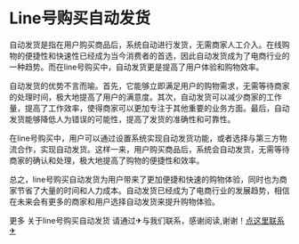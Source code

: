 # Line号购买自动发货

自动发货是指在用户购买商品后，系统自动进行发货，无需商家人工介入。在线购物的便捷性和快速性已经成为当今消费者的首选，因此自动发货成为了电商行业的一种趋势。而在line号购买中，自动发货更是提高了用户体验和购物效率。

自动发货的优势不言而喻。首先，它能够立即满足用户的购物需求，无需等待商家的处理时间，极大地提高了用户的满意度。其次，自动发货可以减少商家的工作量，提高了工作效率，使得商家可以更加专注于其他重要的业务方面。最后，自动发货能够降低人为错误的可能性，提高了发货的准确性和可靠性。

在line号购买中，用户可以通过设置系统实现自动发货功能，或者选择与第三方物流合作，实现自动发货。这样一来，用户购买商品后，系统会自动发货，无需等待商家的确认和处理，极大地提高了购物的便捷性和效率。

总之，line号购买自动发货为用户带来了更加便捷和快速的购物体验，同时也为商家节省了大量的时间和人力成本。自动发货已经成为了电商行业的发展趋势，相信在未来会有更多的商家和用户选择自动发货来提升购物体验。

更多 关于line号购买自动发货 请通过✈与我们联系，感谢阅读,谢谢！[点这里联系✈](https://1.k02.cc)